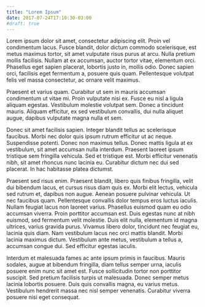 ```yaml
---
title: "Lorem Ipsum"
date: 2017-07-24T17:10:30-03:00
#draft: true
---
```


Lorem ipsum dolor sit amet, consectetur adipiscing elit. Proin vel condimentum
lacus. Fusce blandit, dolor dictum commodo scelerisque, est metus maximus
tortor, sit amet vulputate risus purus at arcu. Nulla pretium mollis facilisis.
Nullam at ex accumsan, auctor tortor vitae, elementum orci. Phasellus eget
sapien placerat, lobortis justo in, mollis odio. Donec sapien orci, facilisis
eget fermentum a, posuere quis quam. Pellentesque volutpat felis vel massa
consectetur, ac ornare velit maximus.

Praesent et varius quam. Curabitur ut sem in mauris accumsan condimentum ut
vitae mi. Proin vulputate nisi ex. Fusce eu nisl a ligula aliquam egestas.
Vestibulum molestie volutpat sem. Donec a tincidunt mauris. Aliquam efficitur,
ex sed vestibulum convallis, dui nulla aliquet augue, dapibus vulputate magna
nulla et sem.

Donec sit amet facilisis sapien. Integer blandit tellus ac scelerisque
faucibus. Morbi nec dolor quis ipsum rutrum efficitur ut ac neque. Suspendisse
potenti. Donec non maximus tellus. Donec mattis ligula at ex vestibulum, sit
amet accumsan nulla interdum. Praesent laoreet ipsum tristique sem fringilla
vehicula. Sed et tristique est. Morbi efficitur venenatis nibh, sit amet
rhoncus nunc lacinia eu. Curabitur dictum nec dui sed placerat. In hac
habitasse platea dictumst.

Praesent sed risus enim. Praesent blandit, libero quis finibus fringilla, velit
dui bibendum lacus, et cursus risus diam quis ex. Morbi elit lectus, vehicula
sed rutrum et, dapibus non augue. Aenean posuere pulvinar vehicula. Ut nec
faucibus quam. Pellentesque convallis dolor tempus eros luctus iaculis. Nullam
feugiat lacus non laoreet varius. Phasellus euismod quam eu odio accumsan
viverra. Proin porttitor accumsan est. Duis egestas nunc at nibh euismod, sed
fermentum velit molestie. Duis elit nulla, elementum id magna ultrices, varius
gravida purus. Vivamus libero dolor, tincidunt nec feugiat eu, lacinia quis
diam. Nam vestibulum lacus nec orci mattis blandit. Morbi lacinia maximus
dictum. Vestibulum ante metus, vestibulum a tellus a, accumsan congue dui. Sed
efficitur egestas iaculis.

Interdum et malesuada fames ac ante ipsum primis in faucibus. Mauris sodales,
augue at bibendum fringilla, diam tellus semper urna, iaculis posuere enim nunc
sit amet est. Fusce sollicitudin tortor non porttitor suscipit. Sed pretium
facilisis turpis ut malesuada. Donec semper metus lacinia lobortis posuere.
Duis quis convallis magna, eu varius metus. Vestibulum hendrerit massa nec nisl
semper venenatis. Curabitur viverra posuere nisi eget consequat.
